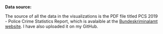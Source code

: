 

**Data source:**

The source of all the data in the visualizations is the PDF file titled PCS 2019 - Police Crime Statistics Report, which is avalaible  at the [Bundeskriminalamt website](http://www.bka.de/EN). I have also uploaded it on my GitHub.


